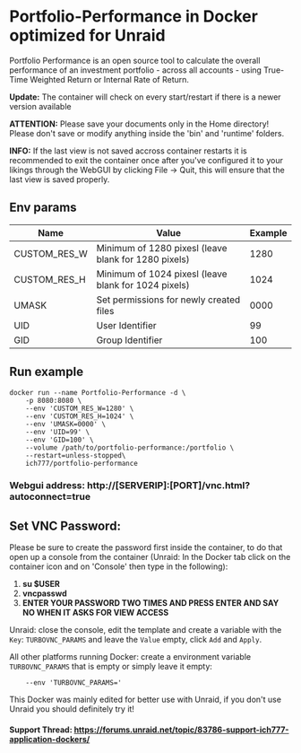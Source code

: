 # Portfolio-Performance in Docker optimized for Unraid
Portfolio Performance is an open source tool to calculate the overall performance of an investment portfolio - across all accounts - using True-Time Weighted Return or Internal Rate of Return.

**Update:** The container will check on every start/restart if there is a newer version available

**ATTENTION:** Please save your documents only in the Home directory! Please don't save or modify anything inside the 'bin' and 'runtime' folders.

**INFO:** If the last view is not saved accross container restarts it is recommended to exit the container once after you've configured it to your likings through the WebGUI by clicking File -> Quit, this will ensure that the last view is saved properly.

## Env params
| Name | Value | Example |
| --- | --- | --- |
| CUSTOM_RES_W | Minimum of 1280 pixesl (leave blank for 1280 pixels) | 1280 |
| CUSTOM_RES_H | Minimum of 1024 pixesl (leave blank for 1024 pixels) | 1024 |
| UMASK | Set permissions for newly created files | 0000 |
| UID | User Identifier | 99 |
| GID | Group Identifier | 100 |

## Run example
```
docker run --name Portfolio-Performance -d \
    -p 8080:8080 \
    --env 'CUSTOM_RES_W=1280' \
    --env 'CUSTOM_RES_H=1024' \
    --env 'UMASK=0000' \
    --env 'UID=99' \
    --env 'GID=100' \
    --volume /path/to/portfolio-performance:/portfolio \
    --restart=unless-stopped\
    ich777/portfolio-performance
```

### Webgui address: http://[SERVERIP]:[PORT]/vnc.html?autoconnect=true

## Set VNC Password:
 Please be sure to create the password first inside the container, to do that open up a console from the container (Unraid: In the Docker tab click on the container icon and on 'Console' then type in the following):

1) **su $USER**
2) **vncpasswd**
3) **ENTER YOUR PASSWORD TWO TIMES AND PRESS ENTER AND SAY NO WHEN IT ASKS FOR VIEW ACCESS**

Unraid: close the console, edit the template and create a variable with the `Key`: `TURBOVNC_PARAMS` and leave the `Value` empty, click `Add` and `Apply`.

All other platforms running Docker: create a environment variable `TURBOVNC_PARAMS` that is empty or simply leave it empty:
```
    --env 'TURBOVNC_PARAMS='
```

This Docker was mainly edited for better use with Unraid, if you don't use Unraid you should definitely try it!
 
#### Support Thread: https://forums.unraid.net/topic/83786-support-ich777-application-dockers/
